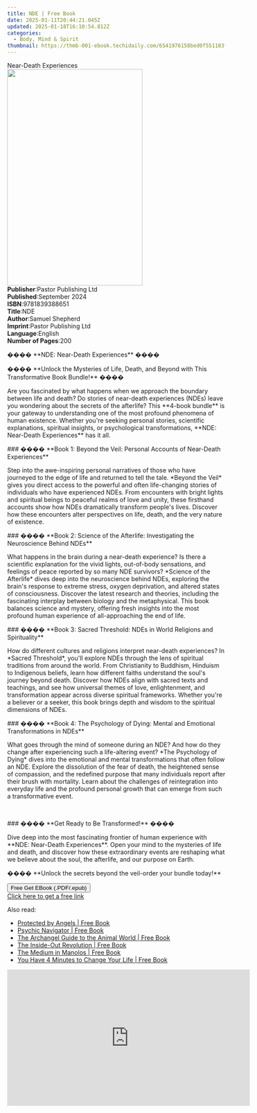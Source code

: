 ```yaml
---
title: NDE | Free Book
date: 2025-01-11T20:44:21.045Z
updated: 2025-01-18T16:10:54.812Z
categories:
  - Body, Mind & Spirit
thumbnail: https://thmb-001-ebook.techidaily.com/6541976158bed0f551183f231603eb2086d92927bb3406f903c4288d4c6202a8.jpg
---
```

<main id="book-container">
  <div class="flex flex-col">
    <div class="book-brief flex-1 py-6 px-4 sm:p-6 md:py-10 md:px-8">
      <!-- brief-->
      <div class="book-brief-main">Near-Death Experiences</div>
    </div>
    <div
      class="book-meta-info flex-1 grid gap-4 col-start-1 col-end-3 row-start-1 sm:mb-6 sm:grid-cols-4 lg:gap-6 lg:col-start-2 lg:row-end-6 lg:row-span-6 lg:mb-0"
    >
      <div
        class="book-meta-info-left place-content-center mt-4 p-4 text-sm leading-6 col-start-2 col-span-2 dark:text-slate-400"
      >
        <img
          class="w-full h-500 object-cover rounded-lg sm:h-255 sm:col-span-2 lg:col-span-full"
          src="https://img-001-ebook.techidaily.com/b292f98abffecc5cb5bb704534ed6cd11ec867e4d72715442ead3de90bfb790b.jpg"
          alt=""
          width="312"
          height="500"
        />
      </div>
      <div
        class="book-meta-info-right mt-2 col-start-1 row-start-2 col-span-3 self-center"
      >
        <!-- meta data  -->
        <div class="flex flex-col px-4 md:px-8">
          <div class="flex-1">
            <strong>Publisher</strong>:<span class="px-2"
              >Pastor Publishing Ltd</span
            >
          </div>
          <div class="flex-1">
            <strong>Published</strong>:<span class="px-2">September 2024</span>
          </div>
          <div class="flex-1">
            <strong>ISBN</strong>:<span class="px-2">9781839388651</span>
          </div>
          <div class="flex-1">
            <strong>Title</strong>:<span class="px-2">NDE</span>
          </div>
          <div class="flex-1">
            <strong>Author</strong>:<span class="px-2">Samuel Shepherd</span>
          </div>
          <div class="flex-1">
            <strong>Imprint</strong>:<span class="px-2"
              >Pastor Publishing Ltd</span
            >
          </div>
          <div class="flex-1">
            <strong>Language</strong>:<span class="px-2">English</span>
          </div>
          <div class="flex-1">
            <strong>Number of Pages</strong>:<span class="px-2">200</span>
          </div>
        </div>
      </div>
    </div>
    <div class="book-description flex-1 py-6 px-4 sm:p-6 md:py-10 md:px-8">
      <div class="book-description-main">
        <div accordion-content="" id="description">
          <p>���� **NDE: Near-Death Experiences** ����</p>
          <p>
            ���� **Unlock the Mysteries of Life, Death, and Beyond with This
            Transformative Book Bundle!** ����
          </p>
          <p>
            Are you fascinated by what happens when we approach the boundary
            between life and death? Do stories of near-death experiences (NDEs)
            leave you wondering about the secrets of the afterlife? This
            **4-book bundle** is your gateway to understanding one of the most
            profound phenomena of human existence. Whether you're seeking
            personal stories, scientific explanations, spiritual insights, or
            psychological transformations, **NDE: Near-Death Experiences** has
            it all.
          </p>
          <p>
            ### ���� **Book 1: Beyond the Veil: Personal Accounts of Near-Death
            Experiences**
          </p>
          <p>
            Step into the awe-inspiring personal narratives of those who have
            journeyed to the edge of life and returned to tell the tale. *Beyond
            the Veil* gives you direct access to the powerful and often
            life-changing stories of individuals who have experienced NDEs. From
            encounters with bright lights and spiritual beings to peaceful
            realms of love and unity, these firsthand accounts show how NDEs
            dramatically transform people's lives. Discover how these encounters
            alter perspectives on life, death, and the very nature of existence.
          </p>
          <p>
            ### ���� **Book 2: Science of the Afterlife: Investigating the
            Neuroscience Behind NDEs**
          </p>
          <p>
            What happens in the brain during a near-death experience? Is there a
            scientific explanation for the vivid lights, out-of-body sensations,
            and feelings of peace reported by so many NDE survivors? *Science of
            the Afterlife* dives deep into the neuroscience behind NDEs,
            exploring the brain's response to extreme stress, oxygen
            deprivation, and altered states of consciousness. Discover the
            latest research and theories, including the fascinating interplay
            between biology and the metaphysical. This book balances science and
            mystery, offering fresh insights into the most profound human
            experience of all-approaching the end of life.
          </p>
          <p>
            ### ���� **Book 3: Sacred Threshold: NDEs in World Religions and
            Spirituality**
          </p>
          <p>
            How do different cultures and religions interpret near-death
            experiences? In *Sacred Threshold*, you'll explore NDEs through the
            lens of spiritual traditions from around the world. From
            Christianity to Buddhism, Hinduism to Indigenous beliefs, learn how
            different faiths understand the soul's journey beyond death.
            Discover how NDEs align with sacred texts and teachings, and see how
            universal themes of love, enlightenment, and transformation appear
            across diverse spiritual frameworks. Whether you're a believer or a
            seeker, this book brings depth and wisdom to the spiritual
            dimensions of NDEs.
          </p>
          <p>
            ### ���� **Book 4: The Psychology of Dying: Mental and Emotional
            Transformations in NDEs**
          </p>
          <p>
            What goes through the mind of someone during an NDE? And how do they
            change after experiencing such a life-altering event? *The
            Psychology of Dying* dives into the emotional and mental
            transformations that often follow an NDE. Explore the dissolution of
            the fear of death, the heightened sense of compassion, and the
            redefined purpose that many individuals report after their brush
            with mortality. Learn about the challenges of reintegration into
            everyday life and the profound personal growth that can emerge from
            such a transformative event.
          </p>
          <p><br /></p>
          <p>### ���� **Get Ready to Be Transformed!** ����</p>
          <p>
            Dive deep into the most fascinating frontier of human experience
            with **NDE: Near-Death Experiences**. Open your mind to the
            mysteries of life and death, and discover how these extraordinary
            events are reshaping what we believe about the soul, the afterlife,
            and our purpose on Earth.
          </p>
          <p>
            ���� **Unlock the secrets beyond the veil-order your bundle today!**
          </p>
        </div>
        <div class="accordion-fader"></div>
      </div>
    </div>
    <div class="book-excerpts flex-1 py-6 px-4 sm:p-6 md:py-10 md:px-8"></div>
    <div
      class="book-about-author flex-1 py-6 px-4 sm:p-6 md:py-10 md:px-8"
    ></div>
    <div class="book-free-get flex-1 py-6 px-4 sm:p-6 md:py-10 md:px-8">
      <button
        id="btn-free-get"
        class="bg-blue-500 hover:bg-blue-700 text-white font-bold py-2 px-4 rounded"
      >
        Free Get EBook (.PDF/.epub)
      </button>
      <div id="countdown-display" class="px-2 text-lg mt-2"></div>
      <a
        id="free-link"
        class="hidden bg-blue-500 hover:bg-blue-700 text-white font-bold py-2 px-4 rounded"
        href="https://www.ebooks.com/en-us/book/211471022/nde/samuel-shepherd/"
        target="_blank"
        >Click here to get a free link</a
      >
    </div>
    <script>
      let countdownTime = 0;
      let countdownInterval = null;
      document
        .getElementById('btn-free-get')
        .addEventListener('click', startCountdown);
      function startCountdown() {
        countdownTime = new Date().getTime() + 60000 * 3;
        countdownInterval = setInterval(updateCountdown, 1000);
        document.getElementById('btn-free-get').disabled = true;
        document
          .getElementById('btn-free-get')
          .classList.add('bg-gray-500', 'cursor-not-allowed');
      }
      function updateCountdown() {
        let currentTime = new Date().getTime();
        let timeLeft = countdownTime - currentTime;
        let secondsLeft = Math.floor(timeLeft / 1000);
        document.getElementById('countdown-display').innerHTML =
          `Remaining time: ${secondsLeft} seconds.`;
        if (secondsLeft <= 0) {
          clearInterval(countdownInterval);
          document.getElementById('btn-free-get').classList.add('hidden');
          document.getElementById('free-link').classList.remove('hidden');
          document.getElementById('countdown-display').innerHTML = '';
        }
      }
    </script>
  </div>
</main>

<ins class="adsbygoogle"
      style="display:block"
      data-ad-client="ca-pub-7571918770474297"
      data-ad-slot="8358498916"
      data-ad-format="auto"
      data-full-width-responsive="true"></ins>
    

<span class="atpl-alsoreadstyle">Also read:</span>
<div><ul>
<li><a href="https://novels-ebooks.techidaily.com/96317678-9781848509108-protected-by-angels/"><u>Protected by Angels | Free Book</u></a></li>
<li><a href="https://novels-ebooks.techidaily.com/96317666-9781401956585-psychic-navigator/"><u>Psychic Navigator | Free Book</u></a></li>
<li><a href="https://novels-ebooks.techidaily.com/96317674-9781781808733-the-archangel-guide-to-the-animal-world/"><u>The Archangel Guide to the Animal World | Free Book</u></a></li>
<li><a href="https://novels-ebooks.techidaily.com/96317657-9781781801383-the-inside-out-revolution/"><u>The Inside-Out Revolution | Free Book</u></a></li>
<li><a href="https://novels-ebooks.techidaily.com/96317676-9781781809693-the-medium-in-manolos/"><u>The Medium in Manolos | Free Book</u></a></li>
<li><a href="https://novels-ebooks.techidaily.com/96317658-9781401949730-you-have-4-minutes-to-change-your-life/"><u>You Have 4 Minutes to Change Your Life | Free Book</u></a></li>
</ul></div>

<!-- affiliate ads begin -->
<iframe width="560" height="315" src="https://www.youtube.com/embed/eu4vwlZcMvM?si=4vEczfVU4BUUFP-t" title="YouTube video player" frameborder="0" allow="accelerometer; autoplay; clipboard-write; encrypted-media; gyroscope; picture-in-picture; web-share" referrerpolicy="strict-origin-when-cross-origin" allowfullscreen></iframe>
<!-- affiliate ads end -->

